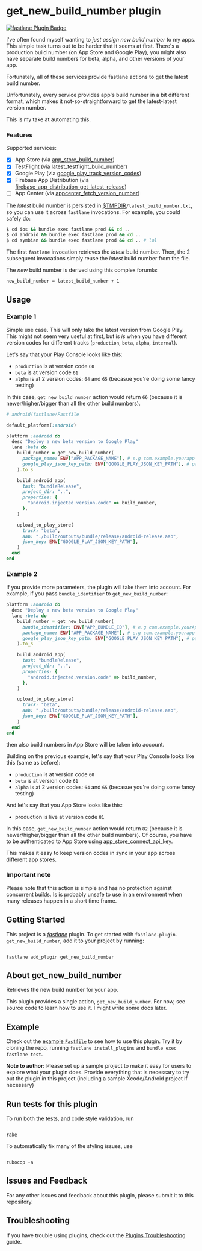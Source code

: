 # get_new_build_number plugin

[![fastlane Plugin Badge][fastlane-plugin-badge]][fastlane-plugin]

I've often found myself wanting to _just assign new build number_ to my apps.
This simple task turns out to be harder that it seems at first. There's a
production build number (on App Store and Google Play), you might also have
separate build numbers for beta, alpha, and other versions of your app.

Fortunately, all of these services provide fastlane actions to get the latest
build number.

Unfortunately, every service provides app's build number in a bit different
format, which makes it not-so-straightforward to get the latest-latest version
number.

This is my take at automating this.

### Features

Supported services:

- [x] App Store (via [app_store_build_number][app-store])
- [x] TestFlight (via [latest_testflight_build_number][testflight])
- [x] Google Play (via [google_play_track_version_codes][google-play])
- [x] Firebase App Distribution (via
      [firebase_app_distribution_get_latest_release][fad])
- [ ] App Center (via [appcenter_fetch_version_number][app-center])

The _latest_ build number is persisted in
[$TMPDIR][ruby-tmpdir]`/latest_build_number.txt`, so you can use it across
`fastlane` invocations. For example, you could safely do:

```bash
$ cd ios && bundle exec fastlane prod && cd ..
$ cd android && bundle exec fastlane prod && cd ..
$ cd symbian && bundle exec fastlane prod && cd .. # lol
```

The first `fastlane` invocation retrieves the _latest_ build number. Then, the 2
subsequent invocations simply reuse the _latest_ build number from the file.

The _new_ build number is derived using this complex forumla:

```
new_build_number = latest_build_number + 1
```

## Usage

### Example 1

Simple use case. This will only take the latest version from Google Play. This
might not seem very useful at first, but is _is_ when you have different version
codes for different tracks (`production`, `beta`, `alpha`, `internal`).

Let's say that your Play Console looks like this:

- `production` is at version code `60`
- `beta` is at version code `61`
- `alpha` is at 2 version codes: `64` and `65` (becasue you're doing some fancy
  testing)

In this case, `get_new_build_number` action would return `66` (because it is
newer/higher/bigger than all the other build numbers).

```ruby
# android/fastlane/Fastfile

default_platform(:android)

platform :android do
  desc "Deploy a new beta version to Google Play"
  lane :beta do
    build_number = get_new_build_number(
      package_name: ENV["APP_PACKAGE_NAME"], # e.g com.example.yourapp
      google_play_json_key_path: ENV["GOOGLE_PLAY_JSON_KEY_PATH"], # path to JSON key for authenticating with Google Play Android Developer API
    ).to_s

    build_android_app(
      task: "bundleRelease",
      project_dir: "..",
      properties: {
        "android.injected.version.code" => build_number,
      },
    )

    upload_to_play_store(
      track: "beta",
      aab: "./build/outputs/bundle/release/android-release.aab",
      json_key: ENV["GOOGLE_PLAY_JSON_KEY_PATH"],
    )
  end
end
```

### Example 2

If you provide more parameters, the plugin will take them into account. For
example, if you pass `bundle_identifier` to `get_new_build_number`:

```ruby
platform :android do
  desc "Deploy a new beta version to Google Play"
  lane :beta do
    build_number = get_new_build_number(
      bundle_identifier: ENV["APP_BUNDLE_ID"], # e.g com.example.yourApp
      package_name: ENV["APP_PACKAGE_NAME"], # e.g com.example.yourapp
      google_play_json_key_path: ENV["GOOGLE_PLAY_JSON_KEY_PATH"], # path to JSON key for authenticating with Google Play Android Developer API
    ).to_s

    build_android_app(
      task: "bundleRelease",
      project_dir: "..",
      properties: {
        "android.injected.version.code" => build_number,
      },
    )

    upload_to_play_store(
      track: "beta",
      aab: "./build/outputs/bundle/release/android-release.aab",
      json_key: ENV["GOOGLE_PLAY_JSON_KEY_PATH"],
    )
  end
end
```

then also build numbers in App Store will be taken into account.

Building on the previous example, let's say that your Play Console looks like
this (same as before):

- `production` is at version code `60`
- `beta` is at version code `61`
- `alpha` is at 2 version codes: `64` and `65` (becasue you're doing some fancy
  testing)

And let's say that you App Store looks like this:

- production is live at version code `81`

In this case, `get_new_build_number` action would return `82` (because it is
newer/higher/bigger than all the other build numbers). Of course, you have to be
authenticated to App Store using
[app_store_connect_api_key][app-store-connect-api-key].

This makes it easy to keep version codes in sync in your app across different
app stores.

### Important note

Please note that this action is simple and has no protection against concurrent
builds. Is is probably unsafe to use in an environment when many releases happen
in a short time frame.

## Getting Started

This project is a [_fastlane_](https://github.com/fastlane/fastlane) plugin. To
get started with `fastlane-plugin-get_new_build_number`, add it to your project
by running:

```

fastlane add_plugin get_new_build_number

```

## About get_new_build_number

Retrieves the new build number for your app.

This plugin provides a single action, `get_new_build_number`. For now, see
source code to learn how to use it. I might write some docs later.

## Example

Check out the [example `Fastfile`](fastlane/Fastfile) to see how to use this
plugin. Try it by cloning the repo, running `fastlane install_plugins` and
`bundle exec fastlane test`.

**Note to author:** Please set up a sample project to make it easy for users to
explore what your plugin does. Provide everything that is necessary to try out
the plugin in this project (including a sample Xcode/Android project if
necessary)

## Run tests for this plugin

To run both the tests, and code style validation, run

```

rake

```

To automatically fix many of the styling issues, use

```

rubocop -a

```

## Issues and Feedback

For any other issues and feedback about this plugin, please submit it to this
repository.

## Troubleshooting

If you have trouble using plugins, check out the [Plugins
Troubleshooting](https://docs.fastlane.tools/plugins/plugins-troubleshooting/)
guide.

[fastlane-plugin-badge]: https://rawcdn.githack.com/fastlane/fastlane/master/fastlane/assets/plugin-badge.svg
[fastlane-plugin]: https://rubygems.org/gems/fastlane-plugin-get_new_build_number
[ruby-tmpdir]: https://ruby-doc.org/stdlib-2.5.1/libdoc/tmpdir/rdoc/Dir.html#method-c-tmpdir
[app-store]: https://docs.fastlane.tools/actions/app_store_build_number
[testflight]: https://docs.fastlane.tools/actions/latest_testflight_build_number
[google-play]: https://docs.fastlane.tools/actions/google_play_track_version_codes
[fad]: https://github.com/fastlane/fastlane-plugin-firebase_app_distribution/blob/master/lib/fastlane/plugin/firebase_app_distribution/actions/firebase_app_distribution_get_latest_release.rb
[app-center]: https://github.com/microsoft/fastlane-plugin-appcenter/blob/master/lib/fastlane/plugin/appcenter/actions/appcenter_fetch_version_number.rb
[app-store-connect-api-key]: https://docs.fastlane.tools/actions/app_store_connect_api_key
